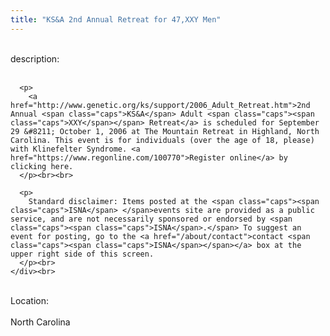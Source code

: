 ```yaml
---
title: "KS&A 2nd Annual Retreat for 47,XXY Men"
---
```


<div class="flexinode-body flexinode-2">
  <div class="flexinode-textarea-1">
    <div class="form-item">
      <br> <label>description:</label><br /> <br> 
      
      <p>
        <a href="http://www.genetic.org/ks/support/2006_Adult_Retreat.htm">2nd Annual <span class="caps">KS&A</span> Adult <span class="caps"><span class="caps">XXY</span></span> Retreat</a> is scheduled for September 29 &#8211; October 1, 2006 at The Mountain Retreat in Highland, North Carolina. This event is for individuals (over the age of 18, please) with Klinefelter Syndrome. <a href="https://www.regonline.com/100770">Register online</a> by clicking here.
      </p><br><br>
      
      <p>
        Standard disclaimer: Items posted at the <span class="caps"><span class="caps">ISNA</span> </span>events site are provided as a public service, and are not necessarily sponsored or endorsed by <span class="caps"><span class="caps">ISNA</span>.</span> To suggest an event for posting, go to the <a href="/about/contact">contact <span class="caps"><span class="caps">ISNA</span></span></a> box at the upper right side of this screen.
      </p><br>
    </div><br>
  </div>
  
  <div class="flexinode-textfield-2">
    <div class="form-item">
      <br> <label>Location:</label><br /> <br> North Carolina<br>
    </div><br>
  </div>
</div>